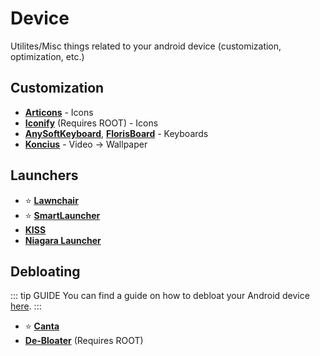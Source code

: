 # Device

Utilites/Misc things related to your android device (customization, optimization, etc.)

## Customization
* [**Articons**](https://f-droid.org/packages/com.donnnno.arcticons) - Icons
* [**Iconify**](https://github.com/Mahmud0808/Iconify) (Requires ROOT) - Icons
* [**AnySoftKeyboard**](https://f-droid.org/packages/com.menny.android.anysoftkeyboard), [**FlorisBoard**](https://f-droid.org/packages/dev.patrickgold.florisboard) - Keyboards
* [**Koncius**](https://play.google.com/store/apps/details?id=com.koncius.video.wallpaper) - Video -> Wallpaper


## Launchers
* ⭐ [**Lawnchair**](https://lawnchair.app/)
* ⭐ [**SmartLauncher**](https://www.smartlauncher.net/)
* [**KISS**](https://f-droid.org/packages/fr.neamar.kiss)
* [**Niagara Launcher**](https://niagaralauncher.app/)

## Debloating
::: tip GUIDE
You can find a guide on how to debloat your Android device [here](https://www.xda-developers.com/uninstall-carrier-oem-bloatware-without-root-access/).
:::
* ⭐ [**Canta**](https://f-droid.org/en/packages/org.samo_lego.canta/)
* [**De-Bloater**](https://sunilpaulmathew.github.io/De-Bloater/) (Requires ROOT)